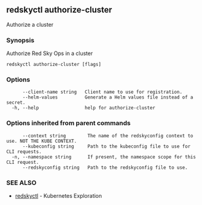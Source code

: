 ## redskyctl authorize-cluster

Authorize a cluster

### Synopsis

Authorize Red Sky Ops in a cluster

```
redskyctl authorize-cluster [flags]
```

### Options

```
      --client-name string   Client name to use for registration.
      --helm-values          Generate a Helm values file instead of a secret.
  -h, --help                 help for authorize-cluster
```

### Options inherited from parent commands

```
      --context string        The name of the redskyconfig context to use. NOT THE KUBE CONTEXT.
      --kubeconfig string     Path to the kubeconfig file to use for CLI requests.
  -n, --namespace string      If present, the namespace scope for this CLI request.
      --redskyconfig string   Path to the redskyconfig file to use.
```

### SEE ALSO

* [redskyctl](redskyctl.md)	 - Kubernetes Exploration

